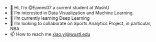 - 👋 Hi, I’m @Eames07 a current student at WashU
- 👀 I’m interested in Data Visualization and Machine Learning
- 🌱 I’m currently learning Deep Learning
- 💞️ I’m looking to collaborate on Sports Analytics Project, in particular, NBA
- 📫 How to reach me xiao.yi@wustl.edu

<!---
Eames07/Eames07 is a ✨ special ✨ repository because its `README.md` (this file) appears on your GitHub profile.
You can click the Preview link to take a look at your changes.
--->
